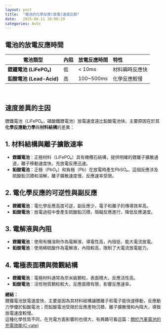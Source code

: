 ```yaml
---
layout: post
title:  "電池的化學反應(放電)速度比較"
date:   2025-06-11 10:00:29
categories: Auto
---
```


## 電池的放電反應時間

| **電池類型** | **內阻** | **放電反應時間** | **特性** |
|-------------|----------|:----------------------|:----------|
| **鋰鐵電池 (LiFePO₄)** | 低 | < 10ms | 材料瞬時反應快 |
| **鉛酸電池 (Lead-Acid)** | 高 | 100~500ms | 化學反應較慢 |
  
<br>
  
## 速度差異的主因
鋰鐵電池（LiFePO₄，磷酸鐵鋰電池）放電速度遠比鉛酸電池快，主要原因在於其**化學反應動力學**與**材料結構**的差異：

## 1. 材料結構與離子擴散速率
- **鋰鐵電池**：正極材料（LiFePO₄）具有橄欖石結構，提供明確的鋰離子擴散通道，離子移動速度快，充放電反應迅速。
- **鉛酸電池**：正極（PbO₂）和負極（Pb）在放電時產生PbSO₄，這個反應涉及硫酸鉛沉積和溶解，離子擴散速度慢，反應速率受限。

## 2. 電化學反應的可逆性與副反應
- **鋰鐵電池**：電化學反應高度可逆，副反應少，電子和離子的傳導效率高。
- **鉛酸電池**：放電過程中會產生硫酸鉛沉積，阻礙反應進行，降低反應速度。

## 3. 電解液與內阻
- **鋰鐵電池**：使用有機溶劑作為電解液，導電性高，內阻低，能大電流放電。
- **鉛酸電池**：使用稀硫酸作為電解液，內阻較高，限制了大電流放電能力。

## 4. 電極表面積與微觀結構
- **鋰鐵電池**：電極材料通常為奈米級顆粒，表面積大，反應活性高。
- **鉛酸電池**：活性物質顆粒較大，反應面積有限，影響反應速率。

**總結：**  
鋰鐵電池放電速度快，主要是因為其材料結構讓鋰離子和電子能快速移動，反應動力學優於鉛酸電池；而鉛酸電池受限於反應產物沉積、離子擴散慢和內阻大，導致放電速度較慢。  
這種化學性質不同，在充電方面影響的也很大，有興趣可看這篇：[關於汽車電池的充電效能(C-rate)](https://1stbenz.github.io/2025/car-bms.html)